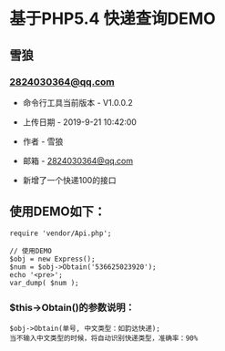 基于PHP5.4 快递查询DEMO
===============================================
雪狼
-----------------------------------------------

### 2824030364@qq.com 


+ 命令行工具当前版本 - V1.0.0.2

+ 上传日期 - 2019-9-21 10:42:00

+ 作者 - 雪狼

+ 邮箱 - 2824030364@qq.com                                                                                                                    

+ 新增了一个快递100的接口


## 使用DEMO如下：

```
require 'vendor/Api.php';

// 使用DEMO
$obj = new Express();
$num = $obj->Obtain('536625023920');
echo '<pre>';
var_dump( $num );
````


### $this->Obtain()的参数说明：


``` 
$obj->Obtain(单号, 中文类型：如韵达快递);
当不输入中文类型的时候，将自动识别快递类型，准确率：90%
```
